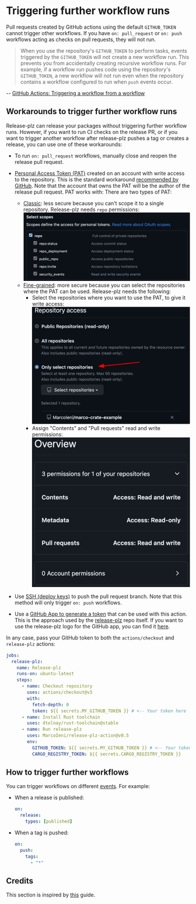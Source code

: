 # Triggering further workflow runs

Pull requests created by GitHub actions using the default `GITHUB_TOKEN` cannot
trigger other workflows.
If you have `on: pull_request` or `on: push` workflows acting as checks on pull
requests, they will not run.

> When you use the repository's `GITHUB_TOKEN` to perform tasks, events triggered
by the `GITHUB_TOKEN` will not create a new workflow run.
This prevents you from accidentally creating recursive workflow runs.
For example, if a workflow run pushes code using the repository's `GITHUB_TOKEN`,
a new workflow will not run even when the repository contains a workflow
configured to run when `push` events occur.

-- [GitHub Actions: Triggering a workflow from a workflow](https://docs.github.com/en/actions/using-workflows/triggering-a-workflow#triggering-a-workflow-from-a-workflow)

## Workarounds to trigger further workflow runs

Release-plz can release your packages without triggering further workflow runs.
However, if you want to run CI checks on the release PR,
or if you want to trigger another workflow after release-plz pushes
a tag or creates a release, you can use one of these workarounds:

- To run `on: pull_request` workflows, manually close and reopen the release pull request.

- [Personal Access Token (PAT)](https://docs.github.com/en/github/authenticating-to-github/creating-a-personal-access-token)
  created on an account with write access to the repository.
  This is the standard workaround
  [recommended by GitHub](https://docs.github.com/en/actions/using-workflows/triggering-a-workflow#triggering-a-workflow-from-a-workflow).
  Note that the account that owns the PAT will be the author of the release pull request.
  PAT works with:
  There are two types of PAT:
  - [Classic](https://docs.github.com/en/authentication/keeping-your-account-and-data-secure/creating-a-personal-access-token#personal-access-tokens-classic):
    less secure because you can't scope it to a single repository.
    Release-plz needs `repo` permissions:
    ![pat classic permissions](../assets/pat-classic.png)
  - [Fine-grained](https://docs.github.com/en/authentication/keeping-your-account-and-data-secure/creating-a-personal-access-token#fine-grained-personal-access-tokens):
    more secure because you can select the repositories where the PAT can be used.
    Release-plz needs the following:
    - Select the repositories where you want to use the PAT, to give it write access:
      ![pat repository access](../assets/repository-access.png)
    - Assign "Contents" and "Pull requests" read and write permissions:
      ![pat fine permissions](../assets/pat-overview.png)
- Use [SSH (deploy keys)](https://github.com/peter-evans/create-pull-request/blob/main/docs/concepts-guidelines.md#push-using-ssh-deploy-keys)
  to push the pull request branch.
  Note that this method will only trigger `on: push` workflows.

- Use a
  [GitHub App to generate a token](https://github.com/peter-evans/create-pull-request/blob/main/docs/concepts-guidelines.md#authenticating-with-github-app-generated-tokens)
  that can be used with this action. This is the approach used by the
  [release-plz](https://github.com/MarcoIeni/release-plz/blob/main/.github/workflows/release-plz.yml)
  repo itself.
  If you want to use the release-plz logo for the GitHub app, you can find it [here](../assets/robot_head.jpeg).

In any case, pass your GitHub token to both the `actions/checkout` and `release-plz` actions:

```yaml
jobs:
  release-plz:
    name: Release-plz
    runs-on: ubuntu-latest
    steps:
      - name: Checkout repository
        uses: actions/checkout@v3
        with:
          fetch-depth: 0
          token: ${{ secrets.MY_GITHUB_TOKEN }} # <-- Your token here
      - name: Install Rust toolchain
        uses: dtolnay/rust-toolchain@stable
      - name: Run release-plz
        uses: MarcoIeni/release-plz-action@v0.5
        env:
          GITHUB_TOKEN: ${{ secrets.MY_GITHUB_TOKEN }} # <-- Your token here
          CARGO_REGISTRY_TOKEN: ${{ secrets.CARGO_REGISTRY_TOKEN }}
```

## How to trigger further workflows

You can trigger workflows on different
[events](https://docs.github.com/en/actions/using-workflows/events-that-trigger-workflows).
For example:

- When a release is published:

  ```yaml
  on:
    release:
      types: [published]
  ```

- When a tag is pushed:

  ```yaml
  on:
    push:
      tags:
        - "*"
   ```

## Credits

This section is inspired by
[this](https://github.com/peter-evans/create-pull-request/blob/main/docs/concepts-guidelines.md#triggering-further-workflow-runs)
guide.
